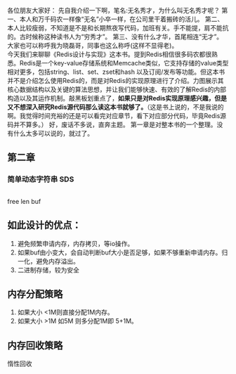 各位朋友大家好：
    先自我介绍一下啊，笔名:无名秀才，为什么叫无名秀才呢？
    第一、本人和万千码农一样像“无名”小卒一样，在公司里干着搬砖的活儿。
    第二、本人比较瘦弱，不知道是不是和长期熬夜写代码，加班有关。手不能提，肩不能抗的。古时候称这种读书人为“穷秀才”。
    第三、没有什么才华，首尾相连“无才”。 大家也可以称呼我为晓磊哥，同事也这么称呼(这样不显得老)。  
    今天我们来聊聊《Redis设计与实现》这本书。提到Redis相信很多码农都很熟悉。Redis是一个key-value存储系统和Memcache类似，它支持存储的value类型相对更多，包括string、list、set、zset和hash 以及订阅/发布等功能。但这本书并不是介绍怎么使用Redis的，而是对Redis的实现原理进行了介绍。力图展示其核心数据结构以及关键的算法思想，并让我们能够快速、有效的了解Redis的内部构造以及其运作机制。敲黑板划重点了，**如果只是对Redis实现原理感兴趣，但是又不想深入研究Redis源代码那么读这本书就够了。**（这是书上说的，不是我说的啊。我觉得时间充裕的还是可以看完对应章节，看下对应部分代码，毕竟Redis源码并不算多。）
      好，废话不多说，直奔主题。
      第一章是对整本书的一个整理。没有什么太多可以说的，就过了。

## 第二章

### 简单动态字符串 SDS 
```

```
free
len
buf

## 如此设计的优点：

 1. 避免频繁申请内存，内存拷贝，等io操作。
 2. 如果buf由小变大，会自动判断buf大小是否足够，如果不够重新申请内存。归一化，避免内存溢出。
 3. 二进制存储，较为安全

## 内存分配策略
 1. 如果大小 <1M则直接分配1M内存。
 2. 如果大小 >1M   如5M 则多分配1M即 5+1M。

## 内存回收策略
惰性回收
    
    

    
<!--stackedit_data:
eyJoaXN0b3J5IjpbLTEwNDk1OTQ5MjBdfQ==
-->